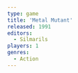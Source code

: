 ```yaml
---
type: game
title: 'Metal Mutant'
released: 1991
editors: 
  - Silmarils
players: 1
genres:
  - Action
---
```

